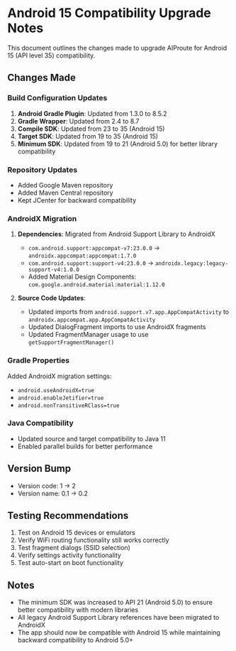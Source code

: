 # Android 15 Compatibility Upgrade Notes

This document outlines the changes made to upgrade AIProute for Android 15 (API level 35) compatibility.

## Changes Made

### Build Configuration Updates

1. **Android Gradle Plugin**: Updated from 1.3.0 to 8.5.2
2. **Gradle Wrapper**: Updated from 2.4 to 8.7
3. **Compile SDK**: Updated from 23 to 35 (Android 15)
4. **Target SDK**: Updated from 19 to 35 (Android 15)
5. **Minimum SDK**: Updated from 19 to 21 (Android 5.0) for better library compatibility

### Repository Updates

- Added Google Maven repository
- Added Maven Central repository
- Kept JCenter for backward compatibility

### AndroidX Migration

1. **Dependencies**: Migrated from Android Support Library to AndroidX
   - `com.android.support:appcompat-v7:23.0.0` → `androidx.appcompat:appcompat:1.7.0`
   - `com.android.support:support-v4:23.0.0` → `androidx.legacy:legacy-support-v4:1.0.0`
   - Added Material Design Components: `com.google.android.material:material:1.12.0`

2. **Source Code Updates**:
   - Updated imports from `android.support.v7.app.AppCompatActivity` to `androidx.appcompat.app.AppCompatActivity`
   - Updated DialogFragment imports to use AndroidX fragments
   - Updated FragmentManager usage to use `getSupportFragmentManager()`

### Gradle Properties

Added AndroidX migration settings:
- `android.useAndroidX=true`
- `android.enableJetifier=true`
- `android.nonTransitiveRClass=true`

### Java Compatibility

- Updated source and target compatibility to Java 11
- Enabled parallel builds for better performance

## Version Bump

- Version code: 1 → 2
- Version name: 0.1 → 0.2

## Testing Recommendations

1. Test on Android 15 devices or emulators
2. Verify WiFi routing functionality still works correctly
3. Test fragment dialogs (SSID selection)
4. Verify settings activity functionality
5. Test auto-start on boot functionality

## Notes

- The minimum SDK was increased to API 21 (Android 5.0) to ensure better compatibility with modern libraries
- All legacy Android Support Library references have been migrated to AndroidX
- The app should now be compatible with Android 15 while maintaining backward compatibility to Android 5.0+
